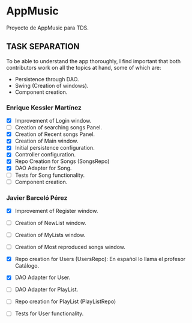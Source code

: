 # AppMusic
Proyecto de AppMusic para TDS.

## TASK SEPARATION
To be able to understand the app thoroughly, I find important that both contributors work
on all the topics at hand, some of which are:
- Persistence through DAO.
- Swing (Creation of windows).
- Component creation.
### Enrique Kessler Martínez
- [x] Improvement of Login window.
- [ ] Creation of searching songs Panel.
- [x] Creation of Recent songs Panel.
- [x] Creation of Main window.
- [x] Initial persistence configuration.
- [x] Controller configuration.
- [x] Repo Creation for Songs (SongsRepo)
- [x] DAO Adapter for Song.
- [ ] Tests for Song functionality.
- [ ] Component creation.
### Javier Barceló Pérez
- [x] Improvement of Register window.
- [ ] Creation of NewList window.
- [ ] Creation of MyLists window.
- [ ] Creation of Most reproduced songs window.
- [x] Repo creation for Users (UsersRepo): En español lo llama el profesor Catálogo.
- [x] DAO Adapter for User.
- [ ] DAO Adapter for PlayList.
- [ ] Repo creation for PlayList (PlayListRepo)
- [ ] Tests for User functionality.

